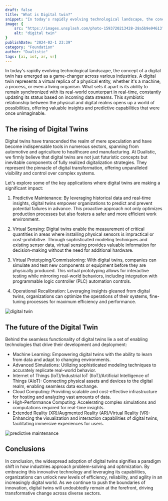```yaml
---
draft: false
title: "What is Digital twin?"
snippet: "In today's rapidly evolving technological landscape, the concept of a digital twin has emerged as a game-changer across various industries. A digital twin represents a virtual replica of a physical entity, whether it's a machine, a process, or even a living organism."
image: {
    src: "https://images.unsplash.com/photo-1593720213428-28a5b9e94613?&fit=crop&w=430&h=240",
    alt: "digital twin"
}
publishDate: "2024-02-1 23:39"
category: "Foundation"
author: "Dualistic"
tags: [ai, iot, ar, vr]
---
```


In today's rapidly evolving technological landscape, the concept of a digital twin has emerged as a game-changer across various industries. A digital twin represents a virtual replica of a physical entity, whether it's a machine, a process, or even a living organism. What sets it apart is its ability to remain synchronized with its real-world counterpart in real-time, constantly updating its status based on incoming data streams. This symbiotic relationship between the physical and digital realms opens up a world of possibilities, offering valuable insights and predictive capabilities that were once unimaginable.

## The rising of Digital Twins
Digital twins have transcended the realm of mere speculation and have become indispensable tools in numerous sectors, spanning from automotive and agriculture to healthcare and manufacturing. At Dualistic, we firmly believe that digital twins are not just futuristic concepts but inevitable components of fully realized digitalization strategies. They represent the pinnacle of digital transformation, offering unparalleled visibility and control over complex systems.

Let's explore some of the key applications where digital twins are making a significant impact:

1. Predictive Maintenance:
   By leveraging historical data and real-time insights, digital twins empower organizations to predict and prevent potential failures in advance. This proactive approach not only optimizes production processes but also fosters a safer and more efficient work environment.

2. Virtual Sensing:
   Digital twins enable the measurement of critical quantities in areas where installing physical sensors is impractical or cost-prohibitive. Through sophisticated modeling techniques and existing sensor data, virtual sensing provides valuable information for decision-making without the need for additional hardware.

3. Virtual Prototyping/Commissioning:
   With digital twins, companies can simulate and test new components or equipment before they are physically produced. This virtual prototyping allows for interactive testing while mirroring real-world behaviors, including integration with programmable logic controller (PLC) automation controls.

4. Operational Recalibration:
   Leveraging insights gleaned from digital twins, organizations can optimize the operations of their systems, fine-tuning processes for maximum efficiency and performance.

![digital twin](/blog_gallery/phy_dt.png)

## The future of the Digital Twin
Behind the seamless functionality of digital twins lie a set of enabling technologies that drive their development and deployment:

- Machine Learning: Empowering digital twins with the ability to learn from data and adapt to changing environments.
- Advanced Simulations: Utilizing sophisticated modeling techniques to accurately replicate real-world behavior.
- Internet of Things (IoT)/Industrial IoT (IIoT)/Artificial Intelligence of Things (AIoT): Connecting physical assets and devices to the digital realm, enabling seamless data exchange.
- Cloud Computing: Providing scalable and cost-effective infrastructure for hosting and analyzing vast amounts of data.
- High-Performance Computing: Accelerating complex simulations and computations required for real-time insights.
- Extended Reality (XR)/Augmented Reality (AR)/Virtual Reality (VR): Enhancing the visualization and interaction capabilities of digital twins, facilitating immersive experiences for users.

![predictive maintenance](/blog_gallery/pred.png)

## Conclusions
In conclusion, the widespread adoption of digital twins signifies a paradigm shift in how industries approach problem-solving and optimization. By embracing this innovative technology and leveraging its capabilities, organizations can unlock new levels of efficiency, reliability, and agility in an increasingly digital world. As we continue to push the boundaries of innovation, digital twins will undoubtedly remain at the forefront, driving transformative change across diverse sectors.